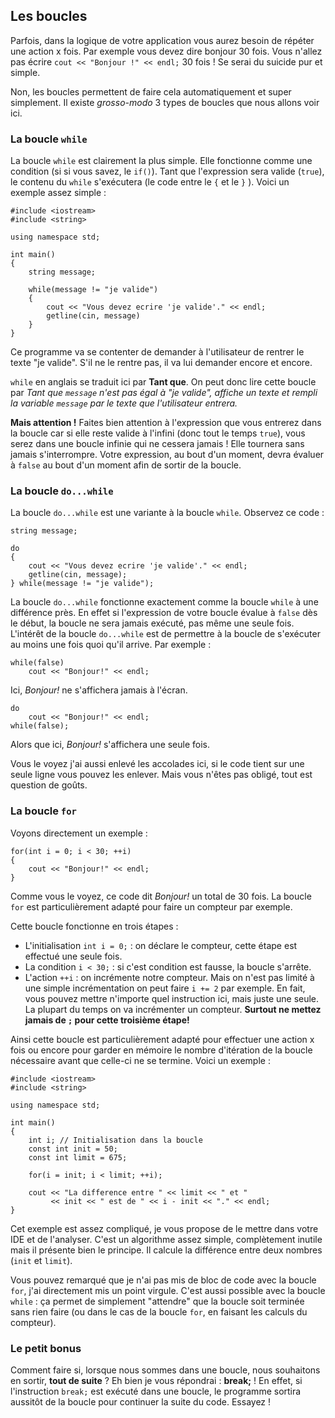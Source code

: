 ## Les boucles

Parfois, dans la logique de votre application vous aurez besoin de répéter une
action x fois. Par exemple vous devez dire bonjour 30 fois. Vous n'allez
pas écrire ```cout << "Bonjour !" << endl;``` 30 fois ! Se serai du suicide pur
et simple.

Non, les boucles permettent de faire cela automatiquement et super simplement.
Il existe *grosso-modo* 3 types de boucles que nous allons voir ici.

### La boucle ```while```

La boucle ```while``` est clairement la plus simple. Elle fonctionne comme une
condition (si si vous savez, le ```if()```). Tant que l'expression sera
valide (```true```), le contenu du ```while``` s'exécutera (le code entre le ```{``` et le
```}``` ). Voici un exemple assez simple :

    #include <iostream>
    #include <string>
    
    using namespace std;
    
    int main()
    {
        string message;
        
        while(message != "je valide")
        {
            cout << "Vous devez ecrire 'je valide'." << endl;
            getline(cin, message)
        }
    }
    
Ce programme va se contenter de demander à l'utilisateur de rentrer le texte "je
valide". S'il ne le rentre pas, il va lui demander encore et encore.

```while``` en anglais se traduit ici par **Tant que**. On peut donc lire cette
boucle par *Tant que ```message``` n'est pas égal à "je valide", affiche un 
texte et rempli la variable ```message``` par le texte que l'utilisateur
entrera.*

**Mais attention !** Faites bien attention à l'expression que vous entrerez dans
la boucle car si elle reste valide à l'infini (donc tout le temps ```true```),
vous serez dans une boucle infinie qui ne cessera jamais ! Elle tournera sans
jamais s'interrompre. Votre expression, au bout d'un moment, devra
évaluer à ```false``` au bout d'un moment afin de sortir de la boucle.

### La boucle ```do...while```

La boucle ```do...while``` est une variante à la boucle ```while```. Observez
ce code :

    string message;

    do
    {
        cout << "Vous devez ecrire 'je valide'." << endl;
        getline(cin, message);
    } while(message != "je valide");
    
La boucle ```do...while``` fonctionne exactement comme la boucle ```while``` à
une différence près. En effet si l'expression de votre boucle évalue à ```false```
dès le début, la boucle ne sera jamais exécuté, pas même une seule fois. L'intérêt
de la boucle ```do...while``` est de permettre à la boucle de s'exécuter au moins
une fois quoi qu'il arrive. Par exemple :

    while(false)
        cout << "Bonjour!" << endl;
        
Ici, *Bonjour!* ne s'affichera jamais à l'écran.

    do
        cout << "Bonjour!" << endl;
    while(false);
    
Alors que ici, *Bonjour!* s'affichera une seule fois.

Vous le voyez j'ai aussi enlevé les accolades ici, si le code tient sur une seule
ligne vous pouvez les enlever. Mais vous n'êtes pas obligé, tout est question de
goûts.


### La boucle ```for```

Voyons directement un exemple :

    for(int i = 0; i < 30; ++i)
    {
        cout << "Bonjour!" << endl;
    }

Comme vous le voyez, ce code dit *Bonjour!* un total de 30 fois. La boucle
```for``` est particulièrement adapté pour faire un compteur par exemple.

Cette boucle fonctionne en trois étapes :

* L'initialisation ```int i = 0;``` : on déclare le compteur, cette étape est 
effectué une seule fois.
* La condition ```i < 30;``` : si c'est condition est fausse, la boucle s'arrête.
* L'action ```++i``` : on incrémente notre compteur. Mais on n'est pas limité à
une simple incrémentation on peut faire ```i += 2``` par exemple. En fait, vous
pouvez mettre n'importe quel instruction ici, mais juste une seule. La plupart du
temps on va incrémenter un compteur. **Surtout ne mettez jamais de ```;``` pour
cette troisième étape!**

Ainsi cette boucle est particulièrement adapté pour effectuer une action x fois
ou encore pour garder en mémoire le nombre d'itération de la boucle nécessaire
avant que celle-ci ne se termine. Voici un exemple :

    #include <iostream>
    #include <string>
    
    using namespace std;
    
    int main()
    {
        int i; // Initialisation dans la boucle
        const int init = 50;
        const int limit = 675;
    
        for(i = init; i < limit; ++i);
    
        cout << "La difference entre " << limit << " et "
             << init << " est de " << i - init << "." << endl;
    }
    
Cet exemple est assez compliqué, je vous propose de le mettre dans votre IDE et
de l'analyser. C'est un algorithme assez simple, complètement inutile mais il
présente bien le principe. Il calcule la différence entre deux nombres
(```init``` et ```limit```).

Vous pouvez remarqué que je n'ai pas mis de bloc de code avec la boucle ```for```,
j'ai directement mis un point virgule. C'est aussi possible avec la boucle
```while``` : ça permet de simplement "attendre" que la boucle soit terminée
sans rien faire (ou dans le cas de la boucle ```for```, en faisant les calculs
du compteur).

### Le petit bonus

Comment faire si, lorsque nous sommes dans une boucle, nous souhaitons en sortir,
**tout de suite** ? Eh bien je vous répondrai : **break;** ! En effet, si
l'instruction ```break;``` est exécuté dans une boucle, le programme sortira
aussitôt de la boucle pour continuer la suite du code. Essayez !